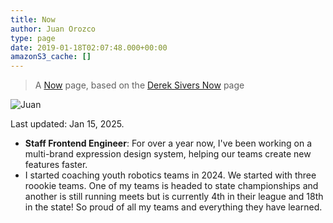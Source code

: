 ```yaml
---
title: Now
author: Juan Orozco
type: page
date: 2019-01-18T02:07:48.000+00:00
amazonS3_cache: []
---
```


> A [Now](https://nownownow.com/about) page, based on the [Derek Sivers Now](https://sivers.org/now) page

<img src="https://i0.wp.com/en.gravatar.com/userimage/8033531/88372deb53ce1bd8c2a3740c226fb9a9.jpg?w=580&ssl=1" alt="Juan" data-recalc-dims="1" />

Last updated: Jan 15, 2025.

- **Staff Frontend Engineer**: For over a year now, I've been working on a multi-brand expression design system, helping our teams create new features faster.
- I started coaching youth robotics teams in 2024. We started with three roookie teams. One of my teams is headed to state championships and another is still running meets but is currently 4th in their league and 18th in the state! So proud of all my teams and everything they have learned.
